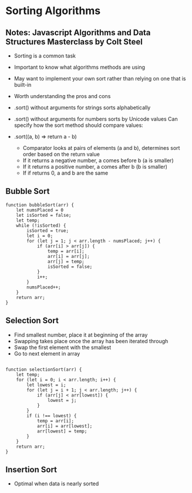 # Sorting Algorithms

## Notes: Javascript Algorithms and Data Structures Masterclass by Colt Steel

- Sorting is a common task
- Important to know what algorithms methods are using
- May want to implement your own sort rather than relying on one that is built-in
- Worth understanding the pros and cons

- .sort() without arguments for strings sorts alphabetically
- .sort() without arguments for numbers sorts by Unicode values
Can specify how the sort method should compare values:
- .sort((a, b) => return a - b)
  - Comparator looks at pairs of elements (a and b), determines sort order based on the return value
  - If it returns a negative number, a comes before b (a is smaller)
  - If it returns a positive number, a comes after b (b is smaller)
  - If if returns 0, a and b are the same

## Bubble Sort

```JS
function bubbleSort(arr) {
    let numsPlaced = 0
    let isSorted = false;
    let temp;
    while (!isSorted) {
        isSorted = true;
        let i = 0;
        for (let j = 1; j < arr.length - numsPlaced; j++) {
            if (arr[i] > arr[j]) {
                temp = arr[i];
                arr[i] = arr[j];
                arr[j] = temp;
                isSorted = false;
            }
            i++;
        }
        numsPlaced++;
    }
    return arr;
}
```

## Selection Sort

- Find smallest number, place it at beginning of the array
- Swapping takes place once the array has been iterated through
- Swap the first element with the smallest
- Go to next element in array

```JS

function selectionSort(arr) {
    let temp;
    for (let i = 0; i < arr.length; i++) {
        let lowest = i;
        for (let j = i + 1; j < arr.length; j++) {
            if (arr[j] < arr[lowest]) {
                lowest = j;
            }
        }
        if (i !== lowest) {
            temp = arr[i];
            arr[i] = arr[lowest];
            arr[lowest] = temp;
        }
    }
    return arr;
}
```

## Insertion Sort

- Optimal when data is nearly sorted
